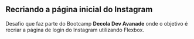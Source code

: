 ## Recriando a página inicial do Instagram

Desafio que faz parte do Bootcamp **Decola Dev Avanade** onde o objetivo é recriar a página de login do Instagram utilizando Flexbox.